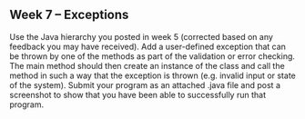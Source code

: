 ## Week 7 – Exceptions
Use the Java hierarchy you posted in week 5 (corrected based on any feedback you may have received). Add a user-defined exception that can be thrown by one of the methods as part of the validation or error checking. The main method should then create an instance of the class and call the method in such a way that the exception is thrown (e.g. invalid input or state of the system). Submit your program as an attached  .java file and post a screenshot to show that you have been able to successfully run that program.